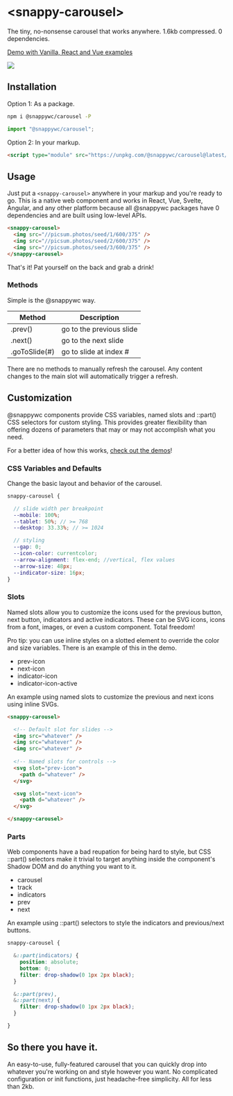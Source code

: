 # &lt;snappy-carousel&gt;

The tiny, no-nonsense carousel that works anywhere.
1.6kb compressed. 0 dependencies.

[Demo with Vanilla, React and Vue examples](https://codepen.io/kaicna/pen/PoErQyv)

![](https://github.com/kaina-agency/snappy/blob/main/screenshots/snappy-carousel.png?raw=true)

## Installation
Option 1: As a package.

```sh
npm i @snappywc/carousel -P
```

```js
import "@snappywc/carousel";
```

Option 2: In your markup.

```html
<script type="module" src="https://unpkg.com/@snappywc/carousel@latest/snappy-carousel.min.js"></script>
```

## Usage
Just put a ```<snappy-carousel>``` anywhere in your markup and you're ready to go. This is a native web component and works in React, Vue, Svelte, Angular, and any other platform because all @snappywc packages have 0 dependencies and are built using low-level APIs.

```html
<snappy-carousel>
  <img src="//picsum.photos/seed/1/600/375" />
  <img src="//picsum.photos/seed/2/600/375" />
  <img src="//picsum.photos/seed/3/600/375" />
</snappy-carousel>
```
That's it! Pat yourself on the back and grab a drink!

### Methods
Simple is the @snappywc way.

Method|Description
-|-
.prev()|go to the previous slide
.next()|go to the next slide
.goToSlide(#)|go to slide at index #

There are no methods to manually refresh the carousel. Any content changes to the main slot will automatically trigger a refresh.

## Customization
@snappywc components provide CSS variables, named slots and ::part() CSS selectors for custom styling. This provides greater flexibility than offering dozens of parameters that may or may not accomplish what you need.

For a better idea of how this works, [check out the demos](https://codepen.io/kaicna/pen/PoErQyv)!

### CSS Variables and Defaults
Change the basic layout and behavior of the carousel.
```scss
snappy-carousel {

  // slide width per breakpoint
  --mobile: 100%;
  --tablet: 50%; // >= 768
  --desktop: 33.33%; // >= 1024

  // styling
  --gap: 0;
  --icon-color: currentcolor;
  --arrow-alignment: flex-end; //vertical, flex values
  --arrow-size: 48px;
  --indicator-size: 16px;
}
```

### Slots
Named slots allow you to customize the icons used for the previous button, next button, indicators and active indicators. These can be SVG icons, icons from a font, images, or even a custom component. Total freedom!

Pro tip: you can use inline styles on a slotted element to override the color and size variables. There is an example of this in the demo.
- prev-icon
- next-icon
- indicator-icon
- indicator-icon-active

An example using named slots to customize the previous and next icons using inline SVGs.
```html
<snappy-carousel>

  <!-- Default slot for slides -->
  <img src="whatever" />
  <img src="whatever" />
  <img src="whatever" />
  
  <!-- Named slots for controls -->
  <svg slot="prev-icon">
    <path d="whatever" />
  </svg>

  <svg slot="next-icon">
    <path d="whatever" />
  </svg>

</snappy-carousel>
```

### Parts
Web components have a bad reupation for being hard to style, but CSS ::part() selectors make it trivial to target anything inside the component's Shadow DOM and do anything you want to it.
- carousel
- track
- indicators
- prev
- next

An example using ::part() selectors to style the indicators and previous/next buttons.
```scss
snappy-carousel {

  &::part(indicators) {
    position: absolute;
    bottom: 0;
    filter: drop-shadow(0 1px 2px black);
  }

  &::part(prev),
  &::part(next) {
    filter: drop-shadow(0 1px 2px black);
  }

}
```

## So there you have it.
An easy-to-use, fully-featured carousel that you can quickly drop into whatever you're working on and style however you want. No complicated configuration or init functions, just headache-free simplicity. All for less than 2kb.
